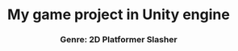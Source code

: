 <h1 align="center"> My game project in Unity engine </h1>
<h3 align="center"> Genre: 2D Platformer Slasher </h3>
